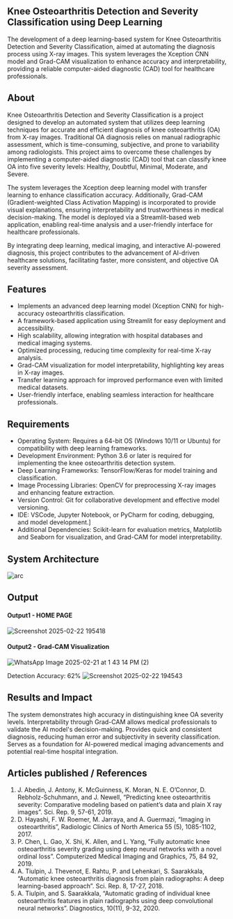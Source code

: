 ## Knee Osteoarthritis Detection and Severity Classification using Deep Learning
The development of a deep learning-based system for Knee Osteoarthritis Detection and Severity Classification, aimed at automating the diagnosis process using X-ray images. This system leverages the Xception CNN model and Grad-CAM visualization to enhance accuracy and interpretability, providing a reliable computer-aided diagnostic (CAD) tool for healthcare professionals.

## About
Knee Osteoarthritis Detection and Severity Classification is a project designed to develop an automated system that utilizes deep learning techniques for accurate and efficient diagnosis of knee osteoarthritis (OA) from X-ray images. Traditional OA diagnosis relies on manual radiographic assessment, which is time-consuming, subjective, and prone to variability among radiologists. This project aims to overcome these challenges by implementing a computer-aided diagnostic (CAD) tool that can classify knee OA into five severity levels: Healthy, Doubtful, Minimal, Moderate, and Severe.

The system leverages the Xception deep learning model with transfer learning to enhance classification accuracy. Additionally, Grad-CAM (Gradient-weighted Class Activation Mapping) is incorporated to provide visual explanations, ensuring interpretability and trustworthiness in medical decision-making. The model is deployed via a Streamlit-based web application, enabling real-time analysis and a user-friendly interface for healthcare professionals.

By integrating deep learning, medical imaging, and interactive AI-powered diagnosis, this project contributes to the advancement of AI-driven healthcare solutions, facilitating faster, more consistent, and objective OA severity assessment.

## Features
* Implements an advanced deep learning model (Xception CNN) for high-accuracy osteoarthritis classification.
* A framework-based application using Streamlit for easy deployment and accessibility.
* High scalability, allowing integration with hospital databases and medical imaging systems.
* Optimized processing, reducing time complexity for real-time X-ray analysis.
* Grad-CAM visualization for model interpretability, highlighting key areas in X-ray images.
* Transfer learning approach for improved performance even with limited medical datasets.
* User-friendly interface, enabling seamless interaction for healthcare professionals.

## Requirements
* Operating System: Requires a 64-bit OS (Windows 10/11 or Ubuntu) for compatibility with deep learning frameworks.
* Development Environment: Python 3.6 or later is required for implementing the knee osteoarthritis detection system.
* Deep Learning Frameworks: TensorFlow/Keras for model training and classification.
* Image Processing Libraries: OpenCV for preprocessing X-ray images and enhancing feature extraction.
* Version Control: Git for collaborative development and effective model versioning.
* IDE: VSCode, Jupyter Notebook, or PyCharm for coding, debugging, and model development.]
* Additional Dependencies: Scikit-learn for evaluation metrics, Matplotlib and Seaborn for visualization, and Grad-CAM for model interpretability.

## System Architecture

![arc](https://github.com/user-attachments/assets/68db7754-bc68-4c41-8f5a-0546b0a0d98a)



## Output

#### Output1 - HOME PAGE
![Screenshot 2025-02-22 195418](https://github.com/user-attachments/assets/82d48739-c5a6-4ae5-97f6-369226c11305)


#### Output2 - Grad-CAM Visualization
![WhatsApp Image 2025-02-21 at 1 43 14 PM (2)](https://github.com/user-attachments/assets/344bb097-4cba-42bc-8b86-e26c2764a455)



Detection Accuracy: 62%
![Screenshot 2025-02-22 194543](https://github.com/user-attachments/assets/bf928ebf-f18e-4273-a02e-e78dbfc0c4d1)



## Results and Impact
The system demonstrates high accuracy in distinguishing knee OA severity levels.
Interpretability through Grad-CAM allows medical professionals to validate the AI model's decision-making.
Provides quick and consistent diagnosis, reducing human error and subjectivity in severity classification.
Serves as a foundation for AI-powered medical imaging advancements and potential real-time hospital integration.


## Articles published / References
1. J. Abedin, J. Antony, K. McGuinness, K. Moran, N. E. O’Connor, D. Rebholz-Schuhmann, and J. 
Newell, “Predicting knee osteoarthritis severity: Comparative modeling based on patient’s data and plain 
X ray images”. Sci. Rep. 9, 57-61, 2019.
2. D. Hayashi, F. W. Roemer, M. Jarraya, and A. Guermazi, “Imaging in osteoarthritis”, Radiologic 
Clinics of North America 55 (5), 1085-1102, 2017.
3. P. Chen, L. Gao, X. Shi, K. Allen, and L. Yang, “Fully automatic knee osteoarthritis severity 
grading using deep neural networks with a novel ordinal loss”. Computerized Medical Imaging and 
Graphics, 75, 84 92, 2019.  
4. A. Tiulpin, J. Thevenot, E. Rahtu, P. and Lehenkari, S. Saarakkala, “Automatic knee osteoarthritis 
diagnosis from plain radiographs: A deep learning-based approach”. Sci. Rep. 8, 17-27, 2018.  
5. A. Tiulpin, and S. Saarakkala, “Automatic grading of individual knee osteoarthritis features in plain 
radiographs using deep convolutional neural networks”. Diagnostics, 10(11), 9-32, 2020.




